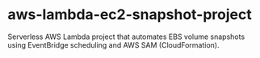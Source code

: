 # aws-lambda-ec2-snapshot-project
Serverless AWS Lambda project that automates EBS volume snapshots using EventBridge scheduling and AWS SAM (CloudFormation).
